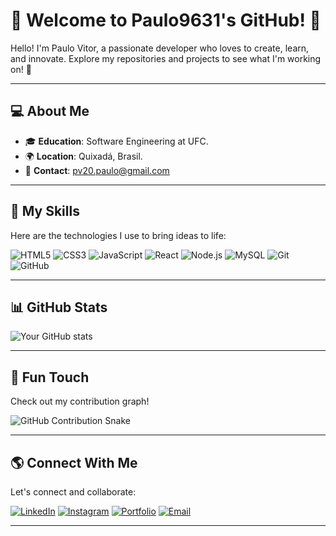 # 🌟 Welcome to Paulo9631's GitHub! 🌟

Hello! I'm Paulo Vitor, a passionate developer who loves to create, learn, and innovate. Explore my repositories and projects to see what I'm working on! 🚀

---

## 💻 About Me
- 🎓 **Education**: Software Engineering at UFC.
- 🌍 **Location**: Quixadá, Brasil.
- 📧 **Contact**: pv20.paulo@gmail.com

---

## 🚀 My Skills
Here are the technologies I use to bring ideas to life:

![HTML5](https://img.shields.io/badge/HTML5-E34F26?style=for-the-badge&logo=html5&logoColor=white)
![CSS3](https://img.shields.io/badge/CSS3-1572B6?style=for-the-badge&logo=css3&logoColor=white)
![JavaScript](https://img.shields.io/badge/JavaScript-F7DF1E?style=for-the-badge&logo=javascript&logoColor=black)
![React](https://img.shields.io/badge/React-20232A?style=for-the-badge&logo=react&logoColor=61DAFB)
![Node.js](https://img.shields.io/badge/Node.js-339933?style=for-the-badge&logo=node.js&logoColor=white)
![MySQL](https://img.shields.io/badge/MySQL-00758F?style=for-the-badge&logo=mysql&logoColor=white)
![Git](https://img.shields.io/badge/Git-F05032?style=for-the-badge&logo=git&logoColor=white)
![GitHub](https://img.shields.io/badge/GitHub-181717?style=for-the-badge&logo=github&logoColor=white)

---

## 📊 GitHub Stats
![Your GitHub stats](https://github-readme-stats.vercel.app/api?username=paulo9631&show_icons=true&theme=radical)

---

## 🎨 Fun Touch
Check out my contribution graph!

![GitHub Contribution Snake](https://github.com/paulo9631/paulo9631/blob/output/github-contribution-grid-snake2.svg)


---

## 🌎 Connect With Me
Let's connect and collaborate:

[![LinkedIn](https://img.shields.io/badge/LinkedIn-0077B5?style=for-the-badge&logo=linkedin&logoColor=white)](https://linkedin.com/in/paulo9631)
[![Instagram](https://img.shields.io/badge/Instagram-E4405F?style=for-the-badge&logo=instagram&logoColor=white)](https://instagram.com/)
[![Portfolio](https://img.shields.io/badge/Portfolio-000000?style=for-the-badge&logo=github&logoColor=white)](#)
[![Email](https://img.shields.io/badge/Email-D14836?style=for-the-badge&logo=gmail&logoColor=white)](mailto:pv20.paulo@gmail.com)

---
